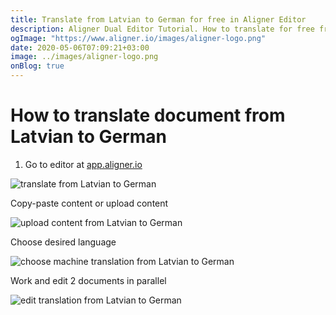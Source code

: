 ```yaml
---
title: Translate from Latvian to German for free in Aligner Editor
description: Aligner Dual Editor Tutorial. How to translate for free from Latvian to German. Aligner is multilingual document management platform. 
ogImage: "https://www.aligner.io/images/aligner-logo.png"
date: 2020-05-06T07:09:21+03:00
image: ../images/aligner-logo.png
onBlog: true
---
```


# How to translate document from Latvian to German

1. Go to editor at [app.aligner.io](https://app.aligner.io "Aligner App web page")

![translate from Latvian to German](../aligner-blank-editor.png "translate from Latvian to German")

Copy-paste content or upload content

![upload content from Latvian to German](../aligner-uploaded-document.png "upload content from Latvian to German")

Choose desired language

![choose machine translation from Latvian to German](../aligner-language-dropdown.png "choose machine translation from Latvian to German")

Work and edit 2 documents in parallel

![edit translation from Latvian to German](../aligner-double-sitded-editor.png "edit translation from Latvian to German")

